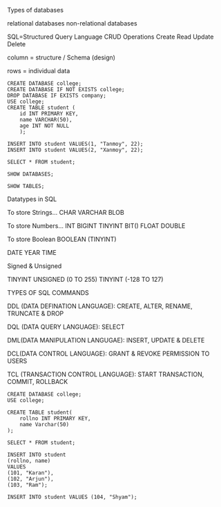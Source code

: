 Types of databases

relational databases
non-relational databases

SQL=Structured Query Language
CRUD Operations
Create
Read
Update
Delete

column = structure / Schema (design)

rows = individual data


```
CREATE DATABASE college;
CREATE DATABASE IF NOT EXISTS college;
DROP DATABASE IF EXISTS company;
USE college;
CREATE TABLE student (
	id INT PRIMARY KEY,
    name VARCHAR(50),
    age INT NOT NULL
    );
    
INSERT INTO student VALUES(1, "Tanmoy", 22);
INSERT INTO student VALUES(2, "Xanmoy", 22);

SELECT * FROM student;

SHOW DATABASES;

SHOW TABLES;
```
 


Datatypes in SQL

To store Strings...
CHAR 
VARCHAR
BLOB

To store Numbers...
INT 
BIGINT
TINYINT
BIT()
FLOAT
DOUBLE

To store Boolean
BOOLEAN (TINYINT)

DATE
YEAR
TIME

Signed & Unsigned

TINYINT UNSIGNED (0 TO 255)
TINYINT (-128 TO 127)


TYPES OF SQL COMMANDS

DDL (DATA DEFINATION LANGUAGE): CREATE, ALTER, RENAME, TRUNCATE & DROP

DQL (DATA QUERY LANGUAGE): SELECT

DML(DATA MANIPULATION LANGUGAE): INSERT, UPDATE & DELETE

DCL(DATA CONTROL LANGUAGE): GRANT & REVOKE PERMISSION TO USERS

TCL (TRANSACTION CONTROL LANGUAGE): START TRANSACTION, COMMIT, ROLLBACK



```
CREATE DATABASE college;
USE college;

CREATE TABLE student(
	rollno INT PRIMARY KEY,
    name Varchar(50)
);

SELECT * FROM student;

INSERT INTO student 
(rollno, name)
VALUES
(101, "Karan"),
(102, "Arjun"),
(103, "Ram");

INSERT INTO student VALUES (104, "Shyam");
```

